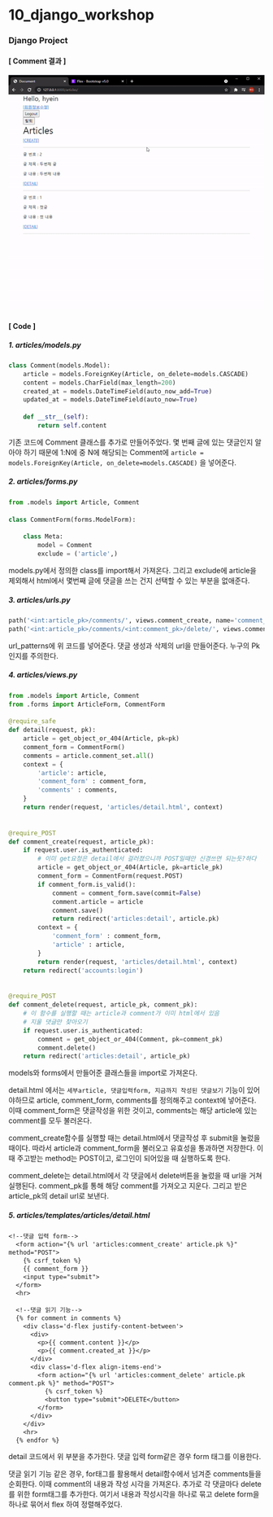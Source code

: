 # 10_django_workshop



### Django Project

#### [ Comment 결과 ]

![ezgif.com-gif-maker](10_django_workshop.assets/ezgif.com-gif-maker.gif)

#### [ Code ]

##### 1. articles/models.py

```python
class Comment(models.Model):
    article = models.ForeignKey(Article, on_delete=models.CASCADE)
    content = models.CharField(max_length=200)
    created_at = models.DateTimeField(auto_now_add=True)
    updated_at = models.DateTimeField(auto_now=True)

    def __str__(self):
        return self.content
```

기존 코드에 Comment 클래스를 추가로 만들어주었다. 몇 번째 글에 있는 댓글인지 알아야 하기 때문에 1:N에 중 N에 해당되는 Comment에 ```article = models.ForeignKey(Article, on_delete=models.CASCADE)``` 을 넣어준다. 



##### 2. articles/forms.py

```python
from .models import Article, Comment 

class CommentForm(forms.ModelForm):

    class Meta:
        model = Comment
        exclude = ('article',)     
```

models.py에서 정의한 class를 import해서 가져온다. 그리고 exclude에 article을 제외해서 html에서 몇번째 글에 댓글을 쓰는 건지 선택할 수 있는 부분을 없애준다. 



##### 3. articles/urls.py

```python
path('<int:article_pk>/comments/', views.comment_create, name='comment_create'),
path('<int:article_pk>/comments/<int:comment_pk>/delete/', views.comment_delete, name='comment_delete'),
```

url_patterns에 위 코드를 넣어준다. 댓글 생성과 삭제의 url을 만들어준다. 누구의 Pk인지를 주의한다. 



##### 4. articles/views.py

```python
from .models import Article, Comment
from .forms import ArticleForm, CommentForm 

@require_safe       
def detail(request, pk):
    article = get_object_or_404(Article, pk=pk)
    comment_form = CommentForm()      
    comments = article.comment_set.all() 
    context = {
        'article': article,
        'comment_form' : comment_form, 
        'comments' : comments,    
    }
    return render(request, 'articles/detail.html', context)


@require_POST
def comment_create(request, article_pk):
    if request.user.is_authenticated:
        # 이미 get요청은 detail에서 걸러졌으니까 POST일때만 신경쓰면 되는듯?하다
        article = get_object_or_404(Article, pk=article_pk)
        comment_form = CommentForm(request.POST)
        if comment_form.is_valid():
            comment = comment_form.save(commit=False)
            comment.article = article
            comment.save()
            return redirect('articles:detail', article.pk)
        context = {  
            'comment_form' : comment_form,
            'article' : article,
        }
        return render(request, 'articles/detail.html', context)
    return redirect('accounts:login')


@require_POST
def comment_delete(request, article_pk, comment_pk):
    # 이 함수를 실행할 때는 article과 comment가 이미 html에서 있음 
    # 지울 댓글만 찾아오기
    if request.user.is_authenticated:
        comment = get_object_or_404(Comment, pk=comment_pk)
        comment.delete()
    return redirect('articles:detail', article_pk)
```

models와 forms에서 만들어준 클래스들을 import로 가져온다. 

detail.html 에서는 ```세부article, 댓글입력form, 지금까지 작성된 댓글보기``` 기능이 있어야하므로 article, comment_form, comments를 정의해주고 context에 넣어준다. 이때 comment_form은 댓글작성을 위한 것이고, comments는 해당 article에 있는 comment를 모두 불러온다.  

comment_create함수를 실행할 때는 detail.html에서 댓글작성 후 submit을 눌렀을 때이다. 따라서 article과 comment_form을 불러오고 유효성을 통과하면 저장한다. 이때 주고받는 method는 POST이고, 로그인이 되어있을 때 실행하도록 한다.

comment_delete는 detail.html에서 각 댓글에서 delete버튼을 눌렀을 때 url을 거쳐 실행된다. comment_pk를 통해 해당 comment를 가져오고 지운다. 그리고 받은 article_pk의 detail url로 보낸다. 



##### 5. articles/templates/articles/detail.html

```django
<!--댓글 입력 form-->
  <form action="{% url 'articles:comment_create' article.pk %}" method="POST">
    {% csrf_token %}
    {{ comment_form }}
    <input type="submit">
  </form>
  <hr>

  <!--댓글 읽기 기능-->
  {% for comment in comments %}
    <div class='d-flex justify-content-between'>
      <div>
        <p>{{ comment.content }}</p>
        <p>{{ comment.created_at }}</p>
      </div>
      <div class='d-flex align-items-end'>
        <form action="{% url 'articles:comment_delete' article.pk comment.pk %}" method="POST">
          {% csrf_token %}
          <button type="submit">DELETE</button>
        </form>
      </div>
    </div>
    <hr>
  {% endfor %}
```

detail 코드에서 위 부분을 추가한다. 댓글 입력 form같은 경우 form 태그를 이용한다. 

댓글 읽기 기능 같은 경우, for태그를 활용해서 detail함수에서 넘겨준 comments들을 순회한다. 이때 comment의 내용과 작성 시각을 가져온다. 추가로 각 댓글마다 delete를 위한 form태그를 추가한다. 여기서 내용과 작성시각을 하나로 묶고 delete form을 하나로 묶어서 flex 하여  정렬해주었다. 
